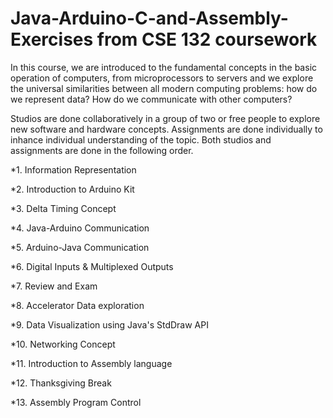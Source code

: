# Java-Arduino-C-and-Assembly-Exercises from CSE 132 coursework

In this course, we are introduced to the fundamental concepts in the basic operation of computers, from microprocessors to servers and we explore the universal similarities between all modern computing problems: how do we represent data? How do we communicate with other computers?

Studios are done collaboratively in a group of two or free people to explore new software and hardware concepts. Assignments are done individually to inhance individual understanding of the topic. Both studios and assignments are done in the following order.

*1. Information Representation

*2. Introduction to Arduino Kit

*3. Delta Timing Concept

*4. Java-Arduino Communication

*5. Arduino-Java Communication

*6. Digital Inputs & Multiplexed Outputs

*7. Review and Exam

*8. Accelerator Data exploration

*9. Data Visualization using Java's StdDraw API

*10. Networking Concept

*11. Introduction to Assembly language

*12. Thanksgiving Break

*13. Assembly Program Control


